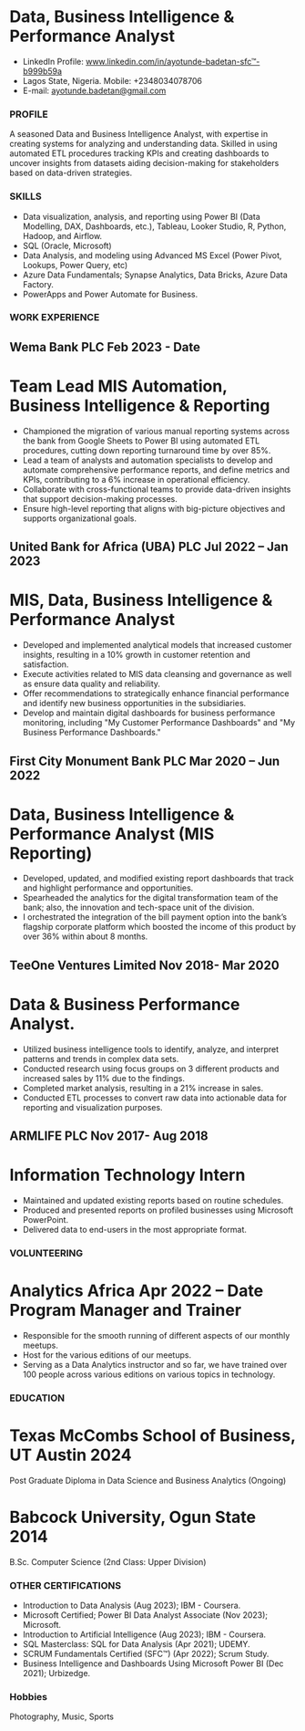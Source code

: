 # Data, Business Intelligence & Performance Analyst

- LinkedIn Profile: www.linkedin.com/in/ayotunde-badetan-sfc™-b999b59a
- Lagos State, Nigeria. Mobile: +2348034078706 
- E-mail: ayotunde.badetan@gmail.com

### PROFILE
A seasoned Data and Business Intelligence Analyst, with expertise in creating systems for analyzing and understanding data. Skilled in using automated ETL procedures tracking KPIs and creating dashboards to uncover insights from datasets aiding decision-making for stakeholders based on data-driven strategies.

### SKILLS
- Data visualization, analysis, and reporting using Power BI (Data Modelling, DAX, Dashboards, etc.), Tableau, Looker Studio, R, Python, Hadoop, and Airflow.
- SQL (Oracle, Microsoft)
- Data Analysis, and modeling using Advanced MS Excel (Power Pivot, Lookups, Power Query, etc)
- Azure Data Fundamentals; Synapse Analytics, Data Bricks, Azure Data Factory.
- PowerApps and Power Automate for Business.

### WORK EXPERIENCE
## Wema Bank PLC	Feb 2023 - Date
# Team Lead MIS Automation, Business Intelligence & Reporting
- Championed the migration of various manual reporting systems across the bank from Google Sheets to Power BI using automated ETL procedures, cutting down reporting turnaround time by over 85%.
-	Lead a team of analysts and automation specialists to develop and automate comprehensive performance reports, and define metrics and KPIs, contributing to a 6% increase in operational efficiency.
-	Collaborate with cross-functional teams to provide data-driven insights that support decision-making processes.
-	Ensure high-level reporting that aligns with big-picture objectives and supports organizational goals.

## United Bank for Africa (UBA) PLC	Jul 2022 – Jan 2023 
# MIS, Data, Business Intelligence & Performance Analyst
-	Developed and implemented analytical models that increased customer insights, resulting in a 10% growth in customer retention and satisfaction.
-	Execute activities related to MIS data cleansing and governance as well as ensure data quality and reliability.
-	Offer recommendations to strategically enhance financial performance and identify new business opportunities in the subsidiaries.
-	Develop and maintain digital dashboards for business performance monitoring, including "My Customer Performance Dashboards" and "My Business Performance Dashboards."

## First City Monument Bank PLC	Mar 2020 – Jun 2022 
# Data, Business Intelligence & Performance Analyst (MIS Reporting)
-	Developed, updated, and modified existing report dashboards that track and highlight performance and opportunities.
-	Spearheaded the analytics for the digital transformation team of the bank; also, the innovation and tech-space unit of the division.
-	I orchestrated the integration of the bill payment option into the bank’s flagship corporate platform which boosted the income of this product by over 36% within about 8 months.

## TeeOne Ventures Limited	Nov 2018- Mar 2020 
# Data & Business Performance Analyst.
-	Utilized business intelligence tools to identify, analyze, and interpret patterns and trends in complex data sets.
-	Conducted research using focus groups on 3 different products and increased sales by 11% due to the findings.
-	Completed market analysis, resulting in a 21% increase in sales.
-	Conducted ETL processes to convert raw data into actionable data for reporting and visualization purposes.

## ARMLIFE PLC	Nov 2017- Aug 2018 
# Information Technology Intern
-	Maintained and updated existing reports based on routine schedules.
-	Produced and presented reports on profiled businesses using Microsoft PowerPoint.
-	Delivered data to end-users in the most appropriate format.

### VOLUNTEERING
# Analytics Africa	Apr 2022 – Date Program Manager and Trainer
-	Responsible for the smooth running of different aspects of our monthly meetups.
-	Host for the various editions of our meetups.
-	Serving as a Data Analytics instructor and so far, we have trained over 100 people across various editions on various topics in technology.

### EDUCATION
# Texas McCombs School of Business, UT Austin	2024
  Post Graduate Diploma in Data Science and Business Analytics (Ongoing)
# Babcock University, Ogun State	2014
  B.Sc. Computer Science (2nd Class: Upper Division)

### OTHER CERTIFICATIONS
-	Introduction to Data Analysis (Aug 2023); IBM - Coursera.
-	Microsoft Certified; Power BI Data Analyst Associate (Nov 2023); Microsoft.
-	Introduction to Artificial Intelligence (Aug 2023); IBM - Coursera.
-	SQL Masterclass: SQL for Data Analysis (Apr 2021); UDEMY.
-	SCRUM Fundamentals Certified (SFC™) (Apr 2022); Scrum Study.
-	Business Intelligence and Dashboards Using Microsoft Power BI (Dec 2021); Urbizedge.

### Hobbies
Photography, Music, Sports
